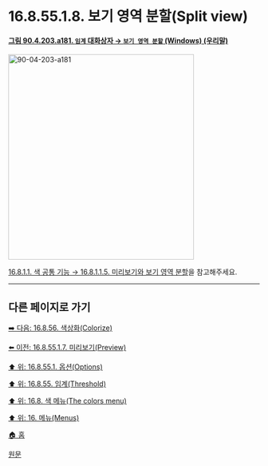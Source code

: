 # 16.8.55.1.8. 보기 영역 분할(Split view)

<a id="90-04-203-a181"></a>

#### [그림 90.4.203.a181. `임계` 대화상자 → `보기 영역 분할` (Windows) (우리말)](./90-04-0203-threshold.md#90-04-203-a181)
<img width="372" height="411" alt="90-04-203-a181" src="https://github.com/user-attachments/assets/1e29f338-ca76-403f-a5de-80bb7d00ff86" />

[16.8.1.1. 색 공통 기능 → 16.8.1.1.5. 미리보기와 보기 영역 분할](./16-08-01-01-05-preview_n_split_view.md)을 참고해주세요.

***

## 다른 페이지로 가기

[➡️ 다음: 16.8.56. 색상화(Colorize)](./16-08-56-00-colorize.md)

[⬅️ 이전: 16.8.55.1.7. 미리보기(Preview)](./16-08-55-01-07-preview.md)

[⬆️ 위: 16.8.55.1. 옵션(Options)](./16-08-55-01-00-options.md)

[⬆️ 위: 16.8.55. 임계(Threshold)](./16-08-55-00-threshold.md)

[⬆️ 위: 16.8. 색 메뉴(The colors menu)](./16-08-00-the-colors-menu.md)

[⬆️ 위: 16. 메뉴(Menus)](./16-00-menus.md)

[🏠 홈](./00-home.md)

[원문](https://docs.gimp.org/2.10/ko/gimp-tool-threshold.html#idm34145)